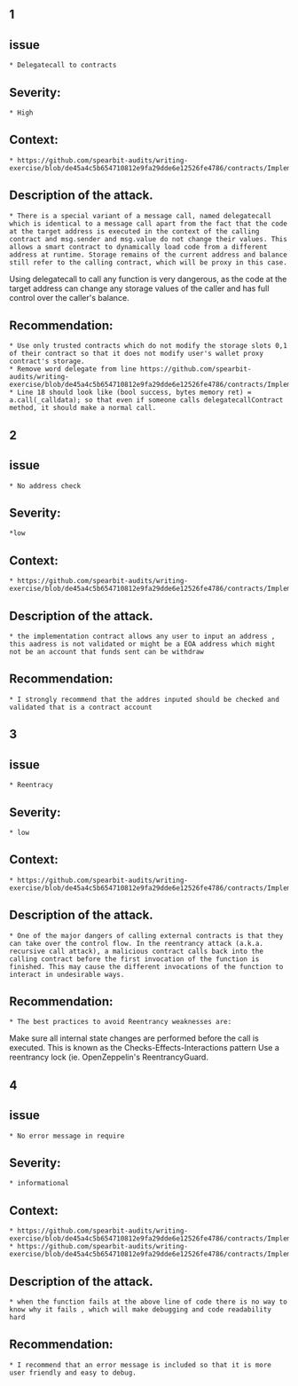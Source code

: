 
## 1
##  issue
	* Delegatecall to contracts
## Severity:
	* High
## Context: 
	* https://github.com/spearbit-audits/writing-exercise/blob/de45a4c5b654710812e9fa29dde6e12526fe4786/contracts/Implementation.sol#L17
## Description of the attack.
	* There is a special variant of a message call, named delegatecall which is identical to a message call apart from the fact that the code at the target address is executed in the context of the calling contract and msg.sender and msg.value do not change their values. This allows a smart contract to dynamically load code from a different address at runtime. Storage remains of the current address and balance still refer to the calling contract, which will be proxy in this case.
Using delegatecall to call any function is very dangerous, as the code at the target address can change any storage values of the caller and has full control over the caller's balance.
## Recommendation: 
	* Use only trusted contracts which do not modify the storage slots 0,1 of their contract so that it does not modify user's wallet proxy contract's storage.
	* Remove word delegate from line https://github.com/spearbit-audits/writing-exercise/blob/de45a4c5b654710812e9fa29dde6e12526fe4786/contracts/Implementation.sol#L18
	* Line 18 should look like (bool success, bytes memory ret) =  a.call(_calldata); so that even if someone calls delegatecallContract method, it should make a normal call.

## 2
##  issue
	* No address check 
## Severity:
	*low
## Context: 
	* https://github.com/spearbit-audits/writing-exercise/blob/de45a4c5b654710812e9fa29dde6e12526fe4786/contracts/Implementation.sol#L17
## Description of the attack.
	* the implementation contract allows any user to input an address , this aadress is not validated or might be a EOA address which might not be an account that funds sent can be withdraw
## Recommendation: 
	* I strongly recommend that the addres inputed should be checked and validated that is a contract account 

## 3
##  issue
	* Reentracy
## Severity:
	* low
## Context: 
	* https://github.com/spearbit-audits/writing-exercise/blob/de45a4c5b654710812e9fa29dde6e12526fe4786/contracts/Implementation.sol#L12
## Description of the attack.
	* One of the major dangers of calling external contracts is that they can take over the control flow. In the reentrancy attack (a.k.a. recursive call attack), a malicious contract calls back into the calling contract before the first invocation of the function is finished. This may cause the different invocations of the function to interact in undesirable ways.
## Recommendation: 
	* The best practices to avoid Reentrancy weaknesses are:
Make sure all internal state changes are performed before the call is executed. This is known as the Checks-Effects-Interactions pattern
Use a reentrancy lock (ie. OpenZeppelin's ReentrancyGuard.

## 4
##  issue
	* No error message in require
## Severity:
	* informational
## Context: 
	* https://github.com/spearbit-audits/writing-exercise/blob/de45a4c5b654710812e9fa29dde6e12526fe4786/contracts/Implementation.sol#L13
	* https://github.com/spearbit-audits/writing-exercise/blob/de45a4c5b654710812e9fa29dde6e12526fe4786/contracts/Implementation.sol#L19
## Description of the attack.
	* when the function fails at the above line of code there is no way to know why it fails , which will make debugging and code readability hard
## Recommendation: 
	* I recommend that an error message is included so that it is more user friendly and easy to debug.
  
